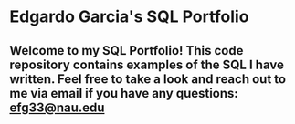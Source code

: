 # Edgardo Garcia's SQL Portfolio

## Welcome to my SQL Portfolio! This code repository contains examples of the SQL I have written. Feel free to take a look and reach out to me via email if you have any questions: efg33@nau.edu
